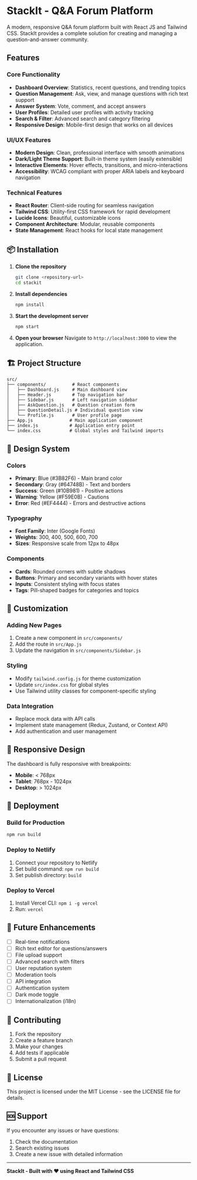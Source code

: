 # StackIt - Q&A Forum Platform

A modern, responsive Q&A forum platform built with React JS and Tailwind CSS. StackIt provides a complete solution for creating and managing a question-and-answer community.

## Features

### Core Functionality
- **Dashboard Overview**: Statistics, recent questions, and trending topics
- **Question Management**: Ask, view, and manage questions with rich text support
- **Answer System**: Vote, comment, and accept answers
- **User Profiles**: Detailed user profiles with activity tracking
- **Search & Filter**: Advanced search and category filtering
- **Responsive Design**: Mobile-first design that works on all devices

### UI/UX Features
- **Modern Design**: Clean, professional interface with smooth animations
- **Dark/Light Theme Support**: Built-in theme system (easily extensible)
- **Interactive Elements**: Hover effects, transitions, and micro-interactions
- **Accessibility**: WCAG compliant with proper ARIA labels and keyboard navigation

### Technical Features
- **React Router**: Client-side routing for seamless navigation
- **Tailwind CSS**: Utility-first CSS framework for rapid development
- **Lucide Icons**: Beautiful, customizable icons
- **Component Architecture**: Modular, reusable components
- **State Management**: React hooks for local state management

## 📦 Installation

1. **Clone the repository**
   ```bash
   git clone <repository-url>
   cd stackit
   ```

2. **Install dependencies**
   ```bash
   npm install
   ```

3. **Start the development server**
   ```bash
   npm start
   ```

4. **Open your browser**
   Navigate to `http://localhost:3000` to view the application.

## 🏗️ Project Structure

```
src/
├── components/          # React components
│   ├── Dashboard.js     # Main dashboard view
│   ├── Header.js        # Top navigation bar
│   ├── Sidebar.js       # Left navigation sidebar
│   ├── AskQuestion.js   # Question creation form
│   ├── QuestionDetail.js # Individual question view
│   └── Profile.js       # User profile page
├── App.js              # Main application component
├── index.js            # Application entry point
└── index.css           # Global styles and Tailwind imports
```

## 🎨 Design System

### Colors
- **Primary**: Blue (#3B82F6) - Main brand color
- **Secondary**: Gray (#64748B) - Text and borders
- **Success**: Green (#10B981) - Positive actions
- **Warning**: Yellow (#F59E0B) - Cautions
- **Error**: Red (#EF4444) - Errors and destructive actions

### Typography
- **Font Family**: Inter (Google Fonts)
- **Weights**: 300, 400, 500, 600, 700
- **Sizes**: Responsive scale from 12px to 48px

### Components
- **Cards**: Rounded corners with subtle shadows
- **Buttons**: Primary and secondary variants with hover states
- **Inputs**: Consistent styling with focus states
- **Tags**: Pill-shaped badges for categories and topics

## 🔧 Customization

### Adding New Pages
1. Create a new component in `src/components/`
2. Add the route in `src/App.js`
3. Update the navigation in `src/components/Sidebar.js`

### Styling
- Modify `tailwind.config.js` for theme customization
- Update `src/index.css` for global styles
- Use Tailwind utility classes for component-specific styling

### Data Integration
- Replace mock data with API calls
- Implement state management (Redux, Zustand, or Context API)
- Add authentication and user management

## 📱 Responsive Design

The dashboard is fully responsive with breakpoints:
- **Mobile**: < 768px
- **Tablet**: 768px - 1024px
- **Desktop**: > 1024px

## 🚀 Deployment

### Build for Production
```bash
npm run build
```

### Deploy to Netlify
1. Connect your repository to Netlify
2. Set build command: `npm run build`
3. Set publish directory: `build`

### Deploy to Vercel
1. Install Vercel CLI: `npm i -g vercel`
2. Run: `vercel`

## 🔮 Future Enhancements

- [ ] Real-time notifications
- [ ] Rich text editor for questions/answers
- [ ] File upload support
- [ ] Advanced search with filters
- [ ] User reputation system
- [ ] Moderation tools
- [ ] API integration
- [ ] Authentication system
- [ ] Dark mode toggle
- [ ] Internationalization (i18n)

## 🤝 Contributing

1. Fork the repository
2. Create a feature branch
3. Make your changes
4. Add tests if applicable
5. Submit a pull request

## 📄 License

This project is licensed under the MIT License - see the LICENSE file for details.

## 🆘 Support

If you encounter any issues or have questions:
1. Check the documentation
2. Search existing issues
3. Create a new issue with detailed information

---

**StackIt - Built with ❤️ using React and Tailwind CSS** 